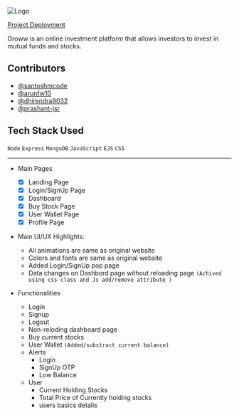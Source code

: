 ![Logo](https://growwww.netlify.app/assets/logo-dark-groww.83f43714.svg)

[Project Deployment](https://growww-app.herokuapp.com/)

Groww is an online investment platform that allows investors to invest in mutual funds and stocks.

## Contributors

-   [@santoshmcode](https://www.github.com/santoshmcode)
-   [@arunfw10](https://www.github.com/arunfw10)
-   [@dhirendra9032](https://www.github.com/dhirendra9032)
-   [@prashant-jsr](https://www.github.com/prashant-jsr)

## Tech Stack Used

`Node`
`Express`
`MongoDB`
`JavaScript`
`EJS`
`CSS`

<hr>


-   Main Pages

    -   [x] Landing Page
    -   [x] Login/SignUp Page
    -   [x] Dashboard
    -   [x] Buy Stock Page
    -   [x] User Wallet Page
    -   [x] Profile Page

-   Main UI/UX Highlights:

    -   All animations are same as original website
    -   Colors and fonts are same as original website
    -   Added Login/SignUp pop page
    -   Data changes on Dashbord page without reloading page `(Achived using css class and Js add/remove attribute )`

-   Functionalities
    -   Login
    -   Signup
    -   Logout
    -   Non-reloding dashboard page
    -   Buy current stocks
    -   User Wallet `(Added/substract current balance)`
    -   Alerts
        -   Login
        -   SignUp OTP
        -   Low Balance
    -   User
        -   Current Holding Stocks
        -   Total Price of Currently holding stocks
        -   users basics detalis

